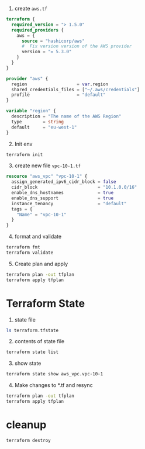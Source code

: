 1. create `aws.tf`

```tf
terraform {
  required_version = "> 1.5.0"
  required_providers {
    aws = {
      source = "hashicorp/aws"
      #  Fix version version of the AWS provider
      version = "= 5.3.0"
    }
  }
}

provider "aws" {
  region                   = var.region
  shared_credentials_files = ["~/.aws/credentials"]
  profile                  = "default"
}

variable "region" {
  description = "The name of the AWS Region"
  type        = string
  default     = "eu-west-1"
}
```

2. Init env

```bash
terraform init
```

3. create new file `vpc-10-1.tf`

```tf
resource "aws_vpc" "vpc-10-1" {
  assign_generated_ipv6_cidr_block = false
  cidr_block                       = "10.1.0.0/16"
  enable_dns_hostnames             = true
  enable_dns_support               = true
  instance_tenancy                 = "default"
  tags = {
    "Name" = "vpc-10-1"
  }
}

```

4. format and validate

```bash
terraform fmt
terraform validate
```

5. Create plan and apply
```bash
terraform plan -out tfplan
terraform apply tfplan
```

# Terraform State

1. state file

```bash
ls terraform.tfstate
```

2. contents of state file

```bash
terraform state list
```

3. show state

```bash
terraform state show aws_vpc.vpc-10-1
```

4. Make changes to *.tf and resync

```bash
terraform plan -out tfplan
terraform apply tfplan
```

# cleanup

```bash
terraform destroy
```